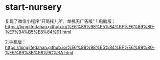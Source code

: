 # start-nursery
复现了微信小程序“开局托儿所，单机无广告版”
1.电脑版：https://longlifedahan.github.io/%E6%89%98%E5%84%BF%E6%89%80-%E7%94%B5%E8%84%91.html

2.手机版：https://longlifedahan.github.io/%E6%89%98%E5%84%BF%E6%89%80-%E6%89%8B%E6%9C%BA.html
